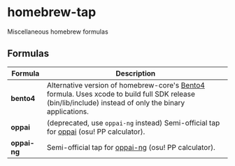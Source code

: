 # homebrew-tap
Miscellaneous homebrew formulas

## Formulas

| Formula | Description |
|---------|-------------|
| **bento4** | Alternative version of homebrew-core's [Bento4](https://github.com/axiomatic-systems/Bento4) formula. Uses xcode to build full SDK release (bin/lib/include) instead of only the binary applications. |
| **oppai** | (deprecated, use `oppai-ng` instead) Semi-official tap for [oppai](https://github.com/Francesco149/oppai) (osu! PP calculator). |
| **oppai-ng** | Semi-official tap for [oppai-ng](https://github.com/Francesco149/oppai-ng) (osu! PP calculator). |
